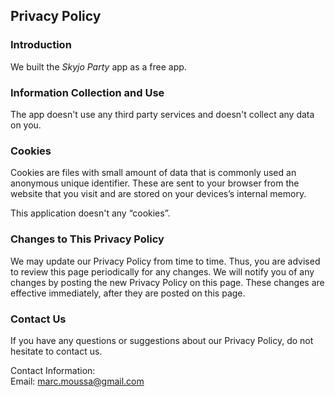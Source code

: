 Privacy Policy  
----------------

### Introduction  
We built the *Skyjo Party* app as a free app. 

### Information Collection and Use  
The app doesn't use any third party services and doesn't collect any data on you. 

### Cookies  
Cookies are files with small amount of data that is commonly used an anonymous unique identifier. These are sent to your browser from the website that you visit and are stored on your devices’s internal memory.  

This application doesn't any “cookies”.  

### Changes to This Privacy Policy  
We may update our Privacy Policy from time to time. Thus, you are advised to review this page periodically for any changes. We will notify you of any changes by posting the new Privacy Policy on this page. These changes are effective immediately, after they are posted on this page.  

### Contact Us  
If you have any questions or suggestions about our Privacy Policy, do not hesitate to contact us.  

Contact Information:  
Email: marc.moussa@gmail.com  
